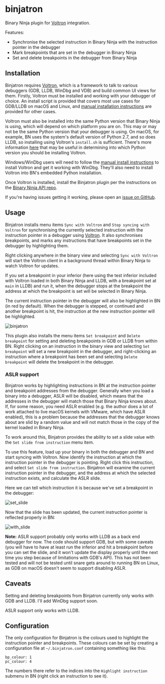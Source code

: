 # binjatron

Binary Ninja plugin for [Voltron](https://github.com/snare/voltron) integration.

Features:

- Synchronise the selected instruction in Binary Ninja with the instruction pointer in the debugger
- Mark breakpoints that are set in the debugger in Binary Ninja
- Set and delete breakpoints in the debugger from Binary Ninja

## Installation

Binjatron requires [Voltron](https://github.com/snare/voltron), which is a framework to talk to various debuggers (GDB, LLDB, WinDbg and VDB) and build common UI views for them. Firstly, Voltron must be installed and working with your debugger of choice. An install script is provided that covers most use cases for GDB/LLDB on macOS and Linux, and [manual installation instructions](https://github.com/snare/voltron/wiki/Installation) are provided for other cases.

Voltron must also be installed into the same Python version that Binary Ninja is using, which will depend on which platform you are on. This may or may not be the same Python version that your debugger is using. On macOS, for example, BN uses the system's default version of Python 2.7, and so does LLDB, so installing using Voltron's `install.sh` is sufficient. There's more information [here](https://github.com/snare/voltron/wiki/Installation) that may be useful in determining into which Python version you should be installing Voltron. 

Windows/WinDbg users will need to follow the [manual install instructions](https://github.com/snare/voltron/wiki/Installation) to install Voltron and get it working with WinDbg. They'll also need to install Voltron into BN's embedded Python installation.

Once Voltron is installed, install the Binjatron plugin per the instructions on the [Binary Ninja API repo](https://github.com/Vector35/binaryninja-api/tree/master/python/examples).

If you're having issues getting it working, please open an [issue on GitHub](https://github.com/snare/binjatron).

## Usage

Binjatron installs menu items `Sync with Voltron` and `Stop syncing with Voltron` for synchronising the currently selected instruction with the instruction pointer in a debugger using [Voltron](https://github.com/snare/voltron). It also synchronises breakpoints, and marks any instructions that have breakpoints set in the debugger by highlighting them.

Right clicking anywhere in the binary view and selecting `Sync with Voltron` will start the Voltron client in a background thread within Binary Ninja to watch Voltron for updates.

If you set a breakpoint in your inferior (here using the test inferior included with Voltron loaded in both Binary Ninja and LLDB, with a breakpoint set at `main` in LLDB) and run it, when the debugger stops at the breakpoint the address at which the breakpoint is set will be selected in Binary Ninja.

The current instruction pointer in the debugger will also be highlighted in BN (in red by default). When the debugger is stepped, or continued and another breakpoint is hit, the instruction at the new instruction pointer will be highlighted.

![binjatron](http://i.imgur.com/NQuKhfD.png)

This plugin also installs the menu items `Set breakpoint` and `Delete breakpoint` for setting and deleting breakpoints in GDB or LLDB from within BN. Right clicking on an instruction in the binary view and selecting `Set breakpoint` will set a new breakpoint in the debugger, and right-clicking an instruction where a breakpoint has been set and selecting `Delete breakpoint` will delete the breakpoint in the debugger.

### ASLR support

Binjatron works by highlighting instructions in BN at the instruction pointer and breakpoint addresses from the debugger. Generally when you load a binary into a debugger, ASLR will be disabled, which means that the addresses in the debugger will match those that Binary Ninja knows about. If, for some reason, you need ASLR enabled (e.g. the author does a lot of work attached to live macOS kernels with VMware, which have ASLR enabled), this is a problem because the addresses that the debugger knows about are slid by a random value and will not match those in the copy of the kernel loaded in Binary Ninja.

To work around this, Binjatron provides the ability to set a slide value with the `Set slide from instruction` menu item.

To use this feature, load up your binary in both the debugger and BN and start syncing with Voltron. Now identify the instruction at which the instruction pointer in the debugger is pointing. Right click this instruction, and select `Set slide from instruction`. Binjatron will examine the current instruction pointer in the debugger, and the address at which the selected instruction exists, and calculate the ASLR slide.

Here we can tell which instruction it is because we've set a breakpoint in the debugger:

![set_slide](http://i.imgur.com/UPYSD6Y.png)

Now that the slide has been updated, the current instruction pointer is reflected properly in BN:

![with_slide](http://i.imgur.com/kcnBN8i.png)

**Note:** ASLR support probably only works with LLDB as a back end debugger for now. The code should support GDB, but with some caveats (you will have to have at least run the inferior and hit a breakpoint before you can set the slide, and it won't update the display properly until the next time you step because of limitations with GDB's API). This has not been tested and will not be tested until snare gets around to running BN on Linux, as GDB on macOS doesn't seem to support disabling ASLR.

## Caveats

Setting and deleting breakpoints from Binjatron currently only works with GDB and LLDB. I'll add WinDbg support soon.

ASLR support only works with LLDB.

## Configuration

The only configuration for Binjatron is the colours used to highlight the instruction pointer and breakpoints. These colours can be set by creating a configuration file at `~/.binjatron.conf` containing something like this:

    bp_colour: 1
    pc_colour: 4

The numbers there refer to the indices into the `Highlight instruction` submenu in BN (right click an instruction to see it).